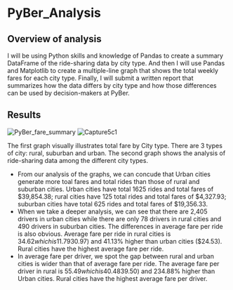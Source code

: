 # PyBer_Analysis
## Overview of analysis
 I will be using Python skills and knowledge of Pandas to create a summary DataFrame of the ride-sharing data by city type. And then I will use Pandas and Matplotlib to create a multiple-line graph that shows the total weekly fares for each city type. Finally, I will submit a written report that summarizes how the data differs by city type and how those differences can be used by decision-makers at PyBer.
## Results
![PyBer_fare_summary](https://user-images.githubusercontent.com/92561493/143797109-c3a6fa55-77c7-4f4a-9c5b-3e9912e0b47b.png)
![Capture5c1](https://user-images.githubusercontent.com/92561493/143797142-e843985f-8652-448b-bf76-6d26f95377b4.PNG)
 
 The first graph visually illustrates total fare by City type. There are 3 types of city: rural, suburban and urban. The second graph shows the analysis of ride-sharing data among the different city types.
- From our analysis of the graphs, we can concude that Urban cities generate more toal fares and total rides than those of rural and suburban cities. Urban cities have total 1625 rides and total fares of $39,854.38; rural cities have 125 total rides and total fares of $4,327.93; suburban cities have total 625 rides and total fares of $19,356.33.
- When we take a deeper analysis, we can see that there are 2,405 drivers in urban cities while there are only 78 drivers in rural cities and 490 drivers in suburban cities. The differences in average fare per ride is also obvious. Average fare per ride in rural cities is $34.62 which is 11.79% higher than suburban cities ($30.97) and 41.13% higher than urban cities ($24.53). Rural cities have the highest average fare per ride.
- In average fare per driver, we spot the gap between rural and urban cities is wider than that of average fare per ride. The average fare per driver in rural is $55.49 which is 40.48% higher than suburban($39.50) and 234.88% higher than Urban cities. Rural cities have the highest average fare per driver.
